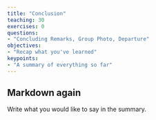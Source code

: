 ```yaml
---
title: "Conclusion"
teaching: 30
exercises: 0
questions:
- "Concluding Remarks, Group Photo, Departure"
objectives:
- "Recap what you've learned"
keypoints:
- "A summary of everything so far"
---
```


## Markdown again

Write what you would like to say in the summary.
